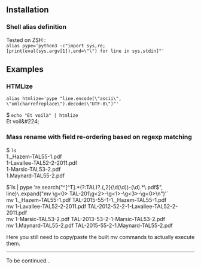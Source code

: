 ## Installation
### Shell alias definition
Tested on ZSH : \
`alias pype='python3 -c"import sys,re;[print(eval(sys.argv[1]),end=\"\") for line in sys.stdin]"'`

## Examples
### HTMLize
`alias htmlize='pype "line.encode(\"ascii\", \"xmlcharrefreplace\").decode(\"UTF-8\")"'`

$ `echo "Et voilà" | htmlize` \
Et voil\&#224;

### Mass rename with field re-ordering based on regexp matching

$ `ls` \
1._Hazem-TAL55-1.pdf \
1-Lavallee-TAL52-2-2011.pdf \
1-Marsic-TAL53-2.pdf \
1.Maynard-TAL55-2.pdf

$`ls | pype 're.search("^[^T].*(?:TAL)?.{,2}(\d(\d))-(\d).*\.pdf$", line)` \
    `.expand("mv \g<0> TAL-201\g<2>-\g<1>-\g<3>-\g<0>\n")'` \
mv 1._Hazem-TAL55-1.pdf TAL-2015-55-1-1._Hazem-TAL55-1.pdf \
mv 1-Lavallee-TAL52-2-2011.pdf TAL-2012-52-2-1-Lavallee-TAL52-2-2011.pdf \
mv 1-Marsic-TAL53-2.pdf TAL-2013-53-2-1-Marsic-TAL53-2.pdf \
mv 1.Maynard-TAL55-2.pdf TAL-2015-55-2-1.Maynard-TAL55-2.pdf

Here you still need to copy/paste the built mv commands to actually execute them.

***

To be continued…
